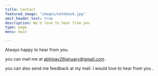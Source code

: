 ```yaml
---
title: Contact
featured_image: "images/notebook.jpg"
omit_header_text: true
description: We'd love to hear from you
type: page
menu: main

---
```



Always happy to hear from you.

you can  mail me at abhinav26january@gmail.com .
  
you can also send me feedback at my mail. I would love to hear from you .
